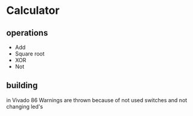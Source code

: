 # Calculator

## operations

* Add
* Square root
* XOR
* Not

## building

in Vivado 86 Warnings are thrown because of not used switches and not changing led's